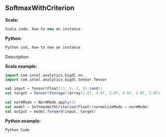 ## SoftmaxWithCriterion ##

**Scala:**
```scala
Scala code, how to new an instance
```
**Python:**
```python
Python cod, how to new an instance
```

Description

**Scala example:**
```scala
import com.intel.analytics.bigdl.nn._
import com.intel.analytics.bigdl.tensor.Tensor

val input = Tensor[Float](1, 5, 2, 3).rand()
val target = Tensor(Storage((Array(2.0f, 4.0f, 2.0f, 4.0f, 1.0f, 2.0f))).resize(1, 1, 2, 3)
  
val normMode = NormMode.apply(2)
val model = SoftmaxWithCriterion[Float](normalizeMode = normMode)
val output = model.forward(input, target)
```

**Python example:**
```python
Python Code
```
